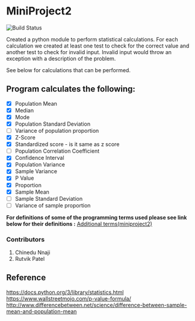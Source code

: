 # **MiniProject2**

![Build Status](https://travis-ci.org/cen24/miniproject2.svg?branch=master)

Created a python module to perform statistical calculations. For each calculation we created at least one test to check for the correct value and another test to check for invalid input.  Invalid input would throw an exception with a description of the problem.

See below for calculations that can be performed.

## **Program calculates the following:**
- [X] Population Mean
- [X] Median
- [X] Mode
- [X] Population Standard Deviation
- [ ] Variance of population proportion
- [x] Z-Score
- [x] Standardized score - is it same as z score
- [ ] Population Correlation Coefficient
- [X] Confidence Interval
- [x] Population Variance
- [x] Sample Variance
- [x] P Value
- [X] Proportion
- [x] Sample Mean
- [ ] Sample Standard Deviation
- [ ] Variance of sample proportion

**For definitions of some of the programming terms used please see link below for their definitions  :** [Additional terms(miniproject2)](https://github.com/rutvik2611/miniproject1/blob/master/Additional%20terms(miniproject2).md)

### Contributors
1. Chinedu Nnaji
2. Rutvik Patel

## Reference
https://docs.python.org/3/library/statistics.html
https://www.wallstreetmojo.com/p-value-formula/
http://www.differencebetween.net/science/difference-between-sample-mean-and-population-mean
